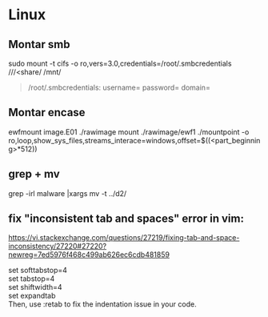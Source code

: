 # Linux
## Montar smb
sudo mount -t cifs -o ro,vers=3.0,credentials=/root/.smbcredentials //<ip>/<share/ /mnt/<mountpoint>
> /root/.smbcredentials:
username=<user>
password=<password>
domain=<domain>

## Montar encase
ewfmount image.E01 ./rawimage
mount ./rawimage/ewf1 ./mountpoint -o ro,loop,show_sys_files,streams_interace=windows,offset=$((<part_beginning>*512)) 

## grep + mv
grep -irl malware |xargs mv -t ../d2/
  
## fix "inconsistent tab and spaces" error in vim:
  https://vi.stackexchange.com/questions/27219/fixing-tab-and-space-inconsistency/27220#27220?newreg=7ed5976f468c499ab626ec6cdb481859

set softtabstop=4\
set tabstop=4\
set shiftwidth=4\
set expandtab\
Then, use :retab to fix the indentation issue in your code.
